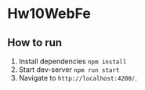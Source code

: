# Hw10WebFe

## How to run

1. Install dependencies `npm install`
2. Start dev-server `npm run start`
3. Navigate to `http://localhost:4200/`.
